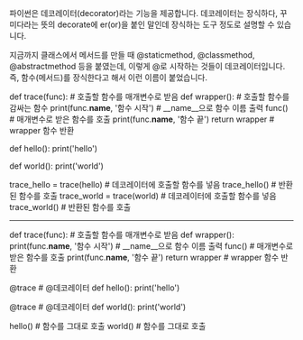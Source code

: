 파이썬은 데코레이터(decorator)라는 기능을 제공합니다. 데코레이터는 장식하다, 꾸미다라는 뜻의 decorate에 er(or)을 붙인 말인데 장식하는 도구 정도로 설명할 수 있습니다.

지금까지 클래스에서 메서드를 만들 때 @staticmethod, @classmethod, @abstractmethod 등을 붙였는데, 이렇게 @로 시작하는 것들이 데코레이터입니다. 즉, 함수(메서드)를 장식한다고 해서 이런 이름이 붙었습니다.

def trace(func):                             # 호출할 함수를 매개변수로 받음
  def wrapper():                           # 호출할 함수를 감싸는 함수
      print(func.__name__, '함수 시작')    # __name__으로 함수 이름 출력
      func()                               # 매개변수로 받은 함수를 호출
      print(func.__name__, '함수 끝')
  return wrapper                           # wrapper 함수 반환
 
def hello():
    print('hello')
 
def world():
    print('world')
 
trace_hello = trace(hello)    # 데코레이터에 호출할 함수를 넣음
trace_hello()                 # 반환된 함수를 호출
trace_world = trace(world)    # 데코레이터에 호출할 함수를 넣음
trace_world()                 # 반환된 함수를 호출

----------------------------------------------------------------------------------------------------------------------------------------------------------

def trace(func):                             # 호출할 함수를 매개변수로 받음
    def wrapper():
        print(func.__name__, '함수 시작')    # __name__으로 함수 이름 출력
        func()                               # 매개변수로 받은 함수를 호출
        print(func.__name__, '함수 끝')
    return wrapper                           # wrapper 함수 반환
 
@trace    # @데코레이터
def hello():
    print('hello')
 
@trace    # @데코레이터
def world():
    print('world')
 
hello()    # 함수를 그대로 호출
world()    # 함수를 그대로 호출
      
